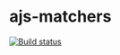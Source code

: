 # ajs-matchers
[![Build status](https://ci.appveyor.com/api/projects/status/b10biira8k16swnc?svg=true)](https://ci.appveyor.com/project/arrowls/ajs-matchers)

